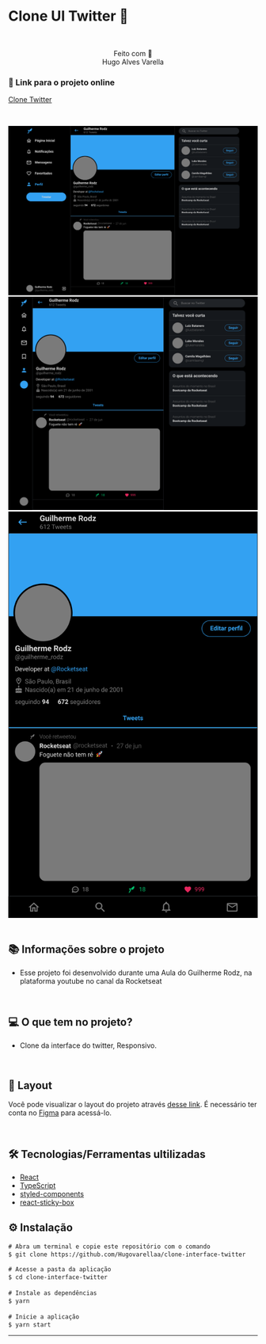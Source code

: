 # Clone UI Twitter 💜

&nbsp;

<p align="center">Feito com 💙 <br/>Hugo Alves Varella</p>

### 🔗 Link para o projeto online

[Clone Twitter](https://clone-interface-twitter.vercel.app/)

&nbsp;

<div align="center">
  <img src="./clone-interface-twitter/public/img.svg">
  <img src="./clone-interface-twitter/public/img01.svg">
  <img src="./clone-interface-twitter/public/img02.svg">
</div>

<br/>

## 📚 Informações sobre o projeto

- Esse projeto foi desenvolvido durante uma Aula do Guilherme Rodz, na plataforma youtube no canal da Rocketseat

&nbsp;

## 💻 O que tem no projeto?

- Clone da interface do twitter, Responsivo.

&nbsp;

## 🔖 Layout

Você pode visualizar o layout do projeto através [desse link](https://www.figma.com/file/cjNh1bd93pbJBFOza25K7L/Twitter-Clone?node-id=1%3A2). É necessário ter conta no [Figma](http://figma.com/) para acessá-lo.

&nbsp;

## 🛠️ Tecnologias/Ferramentas ultilizadas

- [React](https://pt-br.reactjs.org/E)
- [TypeScript](https://www.typescriptlang.org/)
- [styled-components](https://styled-components.com/)
- [react-sticky-box](https://react-sticky-box.codecks.io/)

## ⚙️ Instalação

```
# Abra um terminal e copie este repositório com o comando
$ git clone https://github.com/Hugovarellaa/clone-interface-twitter
```

```
# Acesse a pasta da aplicação
$ cd clone-interface-twitter

# Instale as dependências
$ yarn

# Inicie a aplicação
$ yarn start

```

---
